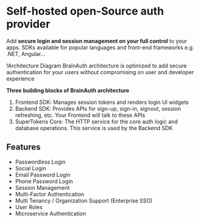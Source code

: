 # Self-hosted open-Source auth provider

Add **secure login and session management on your full control** to your apps. SDKs available for popular languages and front-end frameworks e.g. .NET, Angular...

!Architecture Diagram
BrainAuth architecture is optimized to add secure authentication for your users without compromising on user and developer experience

**Three building blocks of BrainAuth architecture**

1. Frontend SDK: Manages session tokens and renders login UI widgets
2. Backend SDK: Provides APIs for sign-up, sign-in, signout, session refreshing, etc. Your Frontend will talk to these APIs
3. SuperTokens Core: The HTTP service for the core auth logic and database operations. This service is used by the Backend SDK

## Features


* Passwordless Login
* Social Login
* Email Password Login
* Phone Password Login
* Session Management
* Multi-Factor Authentication
* Multi Tenancy / Organization Support (Enterprise SSO)
* User Roles
* Microservice Authentication

